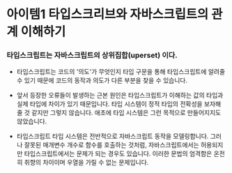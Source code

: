 # 아이템1 타입스크리브와 자바스크립트의 관계 이해하기

### 타입스크립트는 자바스크립트의 상위집합(uperset) 이다.

- 타입스크립트는 코드의 '의도'가 무엇인지 타입 구문을 통해 타입스크립트에 알려줄 수 있기 때문에 코드의 동작과 의도가 다른 부분을 찾을 수 있습니다.

- 앞서 등장한 오류들이 발생하는 근본 원인은 타입스크립트가 이해하는 값의 타입과 실제 타입에 차이가 있기 때문입니다. 타입 시스템이 정적 타입의 전확성을 보자해 줄 것 같지만 그렇지 않습니다. 애초에 타입 시스템은 그런 목적으로 만들어지지도 않았습니다.

- 타입스크립트 타입 시스템은 전반적으로 자바스크립트 동작을 모델링합니다. 그러나 잘못된 매개변수 개수로 함수를 호출하는 것처럼, 자바스크립트에서는 허용되지만 타입스크립트에서는 문제가 되는 경우도 있습니다. 이러한 문법의 엄격함은 온전히 취향의 차이이며 우열을 가릴 수 없는 문제입니다.
